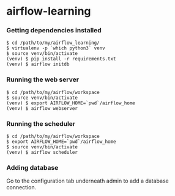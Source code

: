 # airflow-learning

### Getting dependencies installed

```
$ cd /path/to/my/airflow_learning/
$ virtualenv -p `which python3` venv
$ source venv/bin/activate
(venv) $ pip install -r requirements.txt
(venv) $ airflow initdb
```

### Running the web server

```
$ cd /path/to/my/airflow/workspace
$ source venv/bin/activate
(venv) $ export AIRFLOW_HOME=`pwd`/airflow_home
(venv) $ airflow webserver
```

### Running the scheduler

```
$ cd /path/to/my/airflow/workspace
$ export AIRFLOW_HOME=`pwd`/airflow_home
$ source venv/bin/activate
(venv) $ airflow scheduler
```

### Adding database
Go to the configuration tab underneath admin to add a database connection.